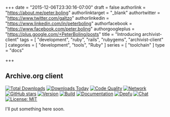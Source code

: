 +++
date = "2015-12-06T23:30:16-07:00"
draft = false
authorlink = "https://about.me/peter.boling"
authorlinktarget = "_blank"
authortwitter = "https://www.twitter.com/galtzo"
authorlinkedin = "https://www.linkedin.com/in/peterboling"
authorfacebook = "https://www.facebook.com/peter.boling"
authorgoogleplus = "https://plus.google.com/+PeterBoling/posts"
title = "Introducing archivist-client"
tags = [ "development", "ruby", "rails", "rubygems", "archivist-client" ]
categories = [ "development", "tools", "Ruby" ]
series = [ "toolchain" ]
type = "docs"

+++

## Archive.org client

[![Total Downloads](https://img.shields.io/gem/rt/archivist-client.svg)](https://github.com/wordtreefoundation/archivist-client)
[![Downloads Today](https://img.shields.io/gem/rd/archivist-client.svg)](https://github.com/wordtreefoundation/archivist-client)
[![Code Quality](https://img.shields.io/codeclimate/github/wordtreefoundation/archivist-client.svg)](https://codeclimate.com/github/wordtreefoundation/archivist-client)
[![Network](https://img.shields.io/github/forks/wordtreefoundation/archivist-client.svg?style=social)](https://github.com/wordtreefoundation/archivist-client/network)
[![GitHub stars](https://img.shields.io/github/stars/wordtreefoundation/archivist-client.svg?style=social&label=Stars)](https://github.com/wordtreefoundation/archivist-client)
[![Version](https://img.shields.io/gem/v/archivist-client.svg)](https://rubygems.org/gems/archivist-client)
[![Build](https://img.shields.io/travis/wordtreefoundation/archivist-client.svg)](https://travis-ci.org/wordtreefoundation/archivist-client)
[![Documentation](http://inch-ci.org/github/wordtreefoundation/archivist-client.svg)](http://inch-ci.org/github/wordtreefoundation/archivist-client)
[![Depfu](https://badges.depfu.com/badges/dc329b01f16a110144f5eccb01fb5246/count.svg)](https://depfu.com/github/wordtreefoundation/archivist-client?project=Bundler)
[![Chat](https://img.shields.io/gitter/room/wordtreefoundation/wordtreefoundation.svg)](https://gitter.im/wordtreefoundation)
[![License: MIT](https://img.shields.io/badge/License-MIT-green.svg)](https://opensource.org/licenses/MIT)

I'll put something here soon.
